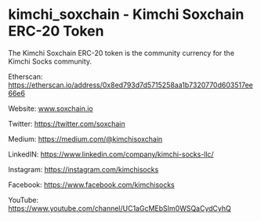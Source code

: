 # kimchi_soxchain - Kimchi Soxchain ERC-20 Token

The Kimchi Soxchain ERC-20  token is the community currency for the Kimchi Socks community. 

Etherscan: https://etherscan.io/address/0x8ed793d7d5715258aa1b7320770d603517ee66e6

Website: www.soxchain.io

Twitter: https://twitter.com/soxchain

Medium: https://medium.com/@kimchisoxchain

LinkedIN: https://www.linkedin.com/company/kimchi-socks-llc/

Instagram: https://instagram.com/kimchisocks

Facebook: https://www.facebook.com/kimchisocks

YouTube: https://www.youtube.com/channel/UC1aGcMEbSIm0WSQaCydCyhQ


